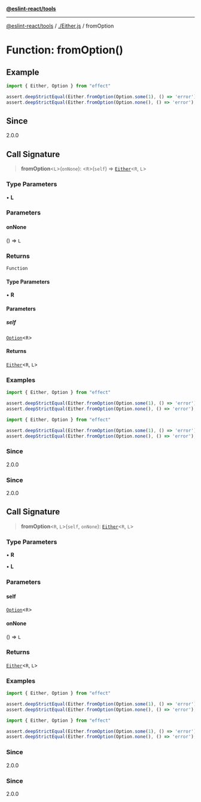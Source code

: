 [**@eslint-react/tools**](../../README.md)

***

[@eslint-react/tools](../../README.md) / [./Either.js](../README.md) / fromOption

# Function: fromOption()

## Example

```ts
import { Either, Option } from "effect"

assert.deepStrictEqual(Either.fromOption(Option.some(1), () => 'error'), Either.right(1))
assert.deepStrictEqual(Either.fromOption(Option.none(), () => 'error'), Either.left('error'))
```

## Since

2.0.0

## Call Signature

> **fromOption**\<`L`\>(`onNone`): \<`R`\>(`self`) => [`Either`](../type-aliases/Either.md)\<`R`, `L`\>

### Type Parameters

• **L**

### Parameters

#### onNone

() => `L`

### Returns

`Function`

#### Type Parameters

• **R**

#### Parameters

##### self

[`Option`](../../Option.js/type-aliases/Option.md)\<`R`\>

#### Returns

[`Either`](../type-aliases/Either.md)\<`R`, `L`\>

### Examples

```ts
import { Either, Option } from "effect"

assert.deepStrictEqual(Either.fromOption(Option.some(1), () => 'error'), Either.right(1))
assert.deepStrictEqual(Either.fromOption(Option.none(), () => 'error'), Either.left('error'))
```

```ts
import { Either, Option } from "effect"

assert.deepStrictEqual(Either.fromOption(Option.some(1), () => 'error'), Either.right(1))
assert.deepStrictEqual(Either.fromOption(Option.none(), () => 'error'), Either.left('error'))
```

### Since

2.0.0

### Since

2.0.0

## Call Signature

> **fromOption**\<`R`, `L`\>(`self`, `onNone`): [`Either`](../type-aliases/Either.md)\<`R`, `L`\>

### Type Parameters

• **R**

• **L**

### Parameters

#### self

[`Option`](../../Option.js/type-aliases/Option.md)\<`R`\>

#### onNone

() => `L`

### Returns

[`Either`](../type-aliases/Either.md)\<`R`, `L`\>

### Examples

```ts
import { Either, Option } from "effect"

assert.deepStrictEqual(Either.fromOption(Option.some(1), () => 'error'), Either.right(1))
assert.deepStrictEqual(Either.fromOption(Option.none(), () => 'error'), Either.left('error'))
```

```ts
import { Either, Option } from "effect"

assert.deepStrictEqual(Either.fromOption(Option.some(1), () => 'error'), Either.right(1))
assert.deepStrictEqual(Either.fromOption(Option.none(), () => 'error'), Either.left('error'))
```

### Since

2.0.0

### Since

2.0.0
